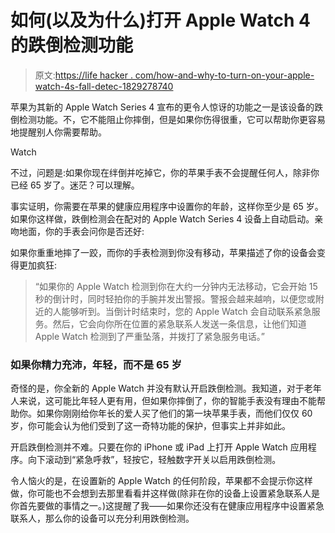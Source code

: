 # 如何(以及为什么)打开 Apple Watch 4 的跌倒检测功能

> 原文:[https://life hacker . com/how-and-why-to-turn-on-your-apple-watch-4s-fall-detec-1829278740](https://lifehacker.com/how-and-why-to-turn-on-your-apple-watch-4s-fall-detec-1829278740)

苹果为其新的 Apple Watch Series 4 宣布的更令人惊讶的功能之一是该设备的跌倒检测功能。不，它不能阻止你摔倒，但是如果你伤得很重，它可以帮助你更容易地提醒别人你需要帮助。

Watch

不过，问题是:如果你现在绊倒并吃掉它，你的苹果手表不会提醒任何人，除非你已经 65 岁了。迷茫？可以理解。

事实证明，你需要在苹果的健康应用程序中设置你的年龄，这样你至少是 65 岁。如果你这样做，跌倒检测会在配对的 Apple Watch Series 4 设备上自动启动。亲吻地面，你的手表会问你是否还好:

如果你重重地摔了一跤，而你的手表检测到你没有移动，苹果描述了你的设备会变得更加疯狂:

> “如果你的 Apple Watch 检测到你在大约一分钟内无法移动，它会开始 15 秒的倒计时，同时轻拍你的手腕并发出警报。警报会越来越响，以便您或附近的人能够听到。当倒计时结束时，您的 Apple Watch 会自动联系紧急服务。然后，它会向你所在位置的紧急联系人发送一条信息，让他们知道 Apple Watch 检测到了严重坠落，并拨打了紧急服务电话。”

### 如果你精力充沛，年轻，而不是 65 岁

奇怪的是，你全新的 Apple Watch 并没有默认开启跌倒检测。我知道，对于老年人来说，这可能比年轻人更有用，但如果你摔倒了，你的智能手表没有理由不能帮助你。如果你刚刚给你年长的爱人买了他们的第一块苹果手表，而他们仅仅 60 岁，你可能会认为他们受到了这一奇特功能的保护，但事实上并非如此。

开启跌倒检测并不难。只要在你的 iPhone 或 iPad 上打开 Apple Watch 应用程序。向下滚动到“紧急呼救”，轻按它，轻触数字开关以启用跌倒检测。

令人恼火的是，在设置新的 Apple Watch 的任何阶段，苹果都不会提示你这样做，你可能也不会想到去那里看看并这样做(除非在你的设备上设置紧急联系人是你首先要做的事情之一。)这提醒了我——如果你还没有在健康应用程序中设置紧急联系人，那么你的设备可以充分利用跌倒检测。
